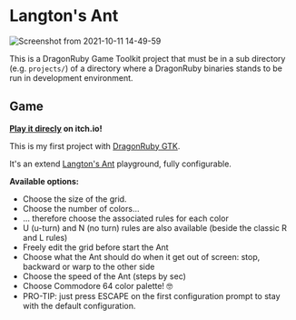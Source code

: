 # Langton's Ant

![Screenshot from 2021-10-11 14-49-59](https://user-images.githubusercontent.com/5458964/136793922-19f8efda-e3ab-44b9-a546-cbf432443809.png)

This is a DragonRuby Game Toolkit project that must be in a sub directory (e.g. `projects/`) of a directory where a DragonRuby binaries stands to be run in development environment.

## Game

**[Play it direcly](https://rdeckard.itch.io/langtons-ant) on itch.io!**

This is my first project with [DragonRuby GTK](https://dragonruby.itch.io/dragonruby-gtk).

It's an extend [Langton's Ant](https://en.wikipedia.org/wiki/Langton%27s_ant) playground, fully configurable.

**Available options:**
* Choose the size of the grid.
* Choose the number of colors...
* ... therefore choose the associated rules for each color
* U (u-turn) and N (no turn) rules are also available (beside the classic R and L rules)
* Freely edit the grid before start the Ant
* Choose what the Ant should do when it get out of screen: stop, backward or warp to the other side
* Choose the speed of the Ant (steps by sec)
* Choose Commodore 64 color palette! 🤓​
* PRO-TIP: just press ESCAPE on the first configuration prompt to stay with the default configuration.
